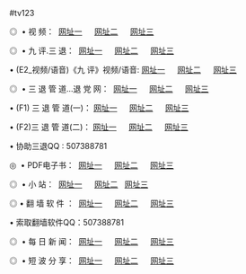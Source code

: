 #tv123
<p>◎   • 视 频： 
<a href="http://22.404.mn/tv/" target="_blank">网址一</a> 　 
<a href="http://22.404.mn/9018.html" target="_blank">网址二</a> 　 
<a href="http://22.404.mn/9449.html" target="_blank">网址三</a></p>
<p>◎   • 九 评.三 退：  
<a href="http://22.404.mn/t/" target="_blank">网址一</a> 　 
<a href="http://22.404.mn/v/" target="_blank">网址二</a> 　 
<a href="http://22.404.mn/tt/" target="_blank">网址三</a> 　</p>
<p>  • (E2_视频/语音)《九 评》视频/语音: 
<a href="http://22.404.mn/v/" target="_blank">网址一</a> 　 
<a href="http://22.404.mn/v/" target="_blank">网址二</a> 　 
<a href="http://22.404.mn/v/" target="_blank">网址三</a></p>
<p>◎   • 三 退 管 道...退 党 网：  
<a href="http://22.404.mn/go/8/" target="_blank">网址一</a> 　 
<a href="http://22.404.mn/go/8/" target="_blank">网址二</a> 　 
<a href="http://22.404.mn/go/8/" target="_blank">网址三</a></p>
<p>  • (F1) 三 退 管 道(一)： 
<a href="http://22.404.mn/d/" target="_blank">网址一</a> 　 
<a href="http://22.404.mn/d/" target="_blank">网址二</a> 　 
<a href="http://22.404.mn/d/" target="_blank">网址三</a></p>
<p>  • (F2)三 退 管 道(二)： 
<a href="http://22.404.mn/dd/" target="_blank">网址一</a> 　 
<a href="http://22.404.mn/dd/" target="_blank">网址二</a> 　 
<a href="http://22.404.mn/dd/" target="_blank">网址三</a></p>
<p>  • 协助三退QQ : 507388781</p>
<p>◎   • PDF电子书：  
<a href="http://22.404.mn/p/" target="_blank">网址一</a> 　 
<a href="http://22.404.mn/p/" target="_blank">网址二</a> 　 
<a href="http://22.404.mn/p/" target="_blank">网址三</a></p>
<p>◎ </span>  •  小 站：  
<a href="http://22.404.mn/" target="_blank">网址一</a> 　 
<a href="http://22.404.mn/" target="_blank">网址二</a>   
<a href="http://22.404.mn/" target="_blank">网址三</a></p>
<p>◎  • 翻 墙 软 件 ：  
<a href="http://22.404.mn/f/" target="_blank">网址一</a> 　 
<a href="http://22.404.mn/ff/" target="_blank">网址二</a> 　 
<a href="http://22.404.mn/f/" target="_blank">网址三</a></p>
<p>  • 索取翻墙软件QQ：507388781</p>
<p>◎ </span>  • 每 日 新 闻：  
<a href="http://22.404.mn/day/" target="_blank">网址一</a> 　 
<a href="http://22.404.mn/day/" target="_blank">网址二</a> 　 
<a href="http://22.404.mn/day/" target="_blank">网址三</a></p>
<p>◎ </span>  • 短 波 分 享：  
<a href="http://22.404.mn/h/" target="_blank">网址一</a> 　 
<a href="http://22.404.mn/h/" target="_blank">网址二</a> 　 
<a href="http://22.404.mn/h/" target="_blank">网址三</a></p>
